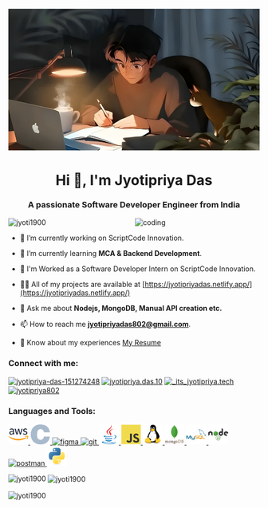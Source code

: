 ![logo](https://github.com/jyoti1900/jyoti1900/blob/main/download%20(1)%20-%20Copy.png)
<h1 align="center">Hi 👋, I'm Jyotipriya Das</h1>
<h3 align="center">A passionate Software Developer Engineer from India</h3>

<img align="right" alt="coding" width="250" src="https://user-images.githubusercontent.com/54101509/214411251-5f098de5-52e5-4a1f-8edb-514ff09b7a06.gif">

<p align="left"> <img src="https://komarev.com/ghpvc/?username=jyoti1900&label=Profile%20views&color=0e75b6&style=flat" alt="jyoti1900" /> </p>

- 🔭 I’m currently working on ScriptCode Innovation.

- 🌱 I’m currently learning **MCA & Backend Development**.

- 🤝 I'm Worked as a Software Developer Intern on ScriptCode Innovation.

- 👨‍💻 All of my projects are available at [https://jyotipriyadas.netlify.app/](https://jyotipriyadas.netlify.app/)

- 💬 Ask me about **Nodejs, MongoDB, Manual API creation etc.**

- 📫 How to reach me **jyotipriyadas802@gmail.com**.

- 📄 Know about my experiences [My Resume](https://jyotipriyadas.netlify.app/assets/img/Jyotipriya_Resume.pdf)

<h3 align="left">Connect with me:</h3>
<p align="left">
<a href="https://linkedin.com/in/jyotipriya-das-151274248" target="blank"><img align="center" src="https://raw.githubusercontent.com/rahuldkjain/github-profile-readme-generator/master/src/images/icons/Social/linked-in-alt.svg" alt="jyotipriya-das-151274248" height="30" width="40" /></a>
<a href="https://fb.com/jyotipriya.das.10" target="blank"><img align="center" src="https://raw.githubusercontent.com/rahuldkjain/github-profile-readme-generator/master/src/images/icons/Social/facebook.svg" alt="jyotipriya.das.10" height="30" width="40" /></a>
<a href="https://instagram.com/_its_jyotipriya.tech" target="blank"><img align="center" src="https://raw.githubusercontent.com/rahuldkjain/github-profile-readme-generator/master/src/images/icons/Social/instagram.svg" alt="_its_jyotipriya.tech" height="30" width="40" /></a>
<a href="https://www.leetcode.com/jyotipriya802" target="blank"><img align="center" src="https://raw.githubusercontent.com/rahuldkjain/github-profile-readme-generator/master/src/images/icons/Social/leet-code.svg" alt="jyotipriya802" height="30" width="40" /></a>
</p>

<h3 align="left">Languages and Tools:</h3>
<p align="left"> <a href="https://aws.amazon.com" target="_blank" rel="noreferrer"> <img src="https://raw.githubusercontent.com/devicons/devicon/master/icons/amazonwebservices/amazonwebservices-original-wordmark.svg" alt="aws" width="40" height="40"/> </a> <a href="https://www.cprogramming.com/" target="_blank" rel="noreferrer"> <img src="https://raw.githubusercontent.com/devicons/devicon/master/icons/c/c-original.svg" alt="c" width="40" height="40"/> </a> <a href="https://www.figma.com/" target="_blank" rel="noreferrer"> <img src="https://www.vectorlogo.zone/logos/figma/figma-icon.svg" alt="figma" width="40" height="40"/> </a> <a href="https://git-scm.com/" target="_blank" rel="noreferrer"> <img src="https://www.vectorlogo.zone/logos/git-scm/git-scm-icon.svg" alt="git" width="40" height="40"/> </a> <a href="https://www.java.com" target="_blank" rel="noreferrer"> <img src="https://raw.githubusercontent.com/devicons/devicon/master/icons/java/java-original.svg" alt="java" width="40" height="40"/> </a> <a href="https://developer.mozilla.org/en-US/docs/Web/JavaScript" target="_blank" rel="noreferrer"> <img src="https://raw.githubusercontent.com/devicons/devicon/master/icons/javascript/javascript-original.svg" alt="javascript" width="40" height="40"/> </a> <a href="https://www.linux.org/" target="_blank" rel="noreferrer"> <img src="https://raw.githubusercontent.com/devicons/devicon/master/icons/linux/linux-original.svg" alt="linux" width="40" height="40"/> </a> <a href="https://www.mongodb.com/" target="_blank" rel="noreferrer"> <img src="https://raw.githubusercontent.com/devicons/devicon/master/icons/mongodb/mongodb-original-wordmark.svg" alt="mongodb" width="40" height="40"/> </a> <a href="https://www.mysql.com/" target="_blank" rel="noreferrer"> <img src="https://raw.githubusercontent.com/devicons/devicon/master/icons/mysql/mysql-original-wordmark.svg" alt="mysql" width="40" height="40"/> </a> <a href="https://nodejs.org" target="_blank" rel="noreferrer"> <img src="https://raw.githubusercontent.com/devicons/devicon/master/icons/nodejs/nodejs-original-wordmark.svg" alt="nodejs" width="40" height="40"/> </a> <a href="https://postman.com" target="_blank" rel="noreferrer"> <img src="https://www.vectorlogo.zone/logos/getpostman/getpostman-icon.svg" alt="postman" width="40" height="40"/> </a> <a href="https://www.python.org" target="_blank" rel="noreferrer"> <img src="https://raw.githubusercontent.com/devicons/devicon/master/icons/python/python-original.svg" alt="python" width="40" height="40"/> </a> </p>

<p><img align="left" src="https://github-readme-stats.vercel.app/api/top-langs?username=jyoti1900&show_icons=true&locale=en&layout=compact" alt="jyoti1900" /></p>

<p>&nbsp;<img align="center" src="https://github-readme-stats.vercel.app/api?username=jyoti1900&show_icons=true&locale=en" alt="jyoti1900" /></p>

<p><img align="center" src="https://github-readme-streak-stats.herokuapp.com/?user=jyoti1900&" alt="jyoti1900" /></p>
